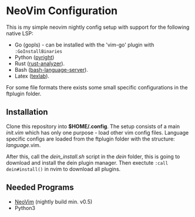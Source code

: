 # NeoVim Configuration
This is my simple neovim nightly config setup with support for the following native LSP:
- Go (gopls) - can be installed with the 'vim-go' plugin with `:GoInstallBinaries`
- Python ([pyright](https://github.com/Microsoft/pyright))
- Rust ([rust-analyzer](https://rust-analyzer.github.io/manual.html#installation)).
- Bash ([bash-language-server](https://github.com/bash-lsp/bash-language-server)).
- Latex ([texlab](https://github.com/latex-lsp/texlab)).

For some file formats there exists some small specific configurations in the ftplugin folder.

## Installation
Clone this repository into **$HOME/.config**.
The setup consists of a main *init.vim* which has only one purpose - load other vim config files.
Language specific configs are loaded from the ftplugin folder with the structure: *language*.vim.

After this, call the *dein_install.sh* script in the *dein* folder, this is going to download and install the dein plugin manager.
Then exectute `:call dein#install()` in nvim to download all plugins.

## Needed Programs
- [NeoVim](https://github.com/neovim/neovim) (nightly build min. v0.5)
- Python3
